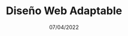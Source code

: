 ---
title: Diseño Web Adaptable
subTitle: freeCodeCamp
date: '07/04/2022'
link: https://www.freecodecamp.org/certification/Nelson_Rojas_Dev/responsive-web-design
---